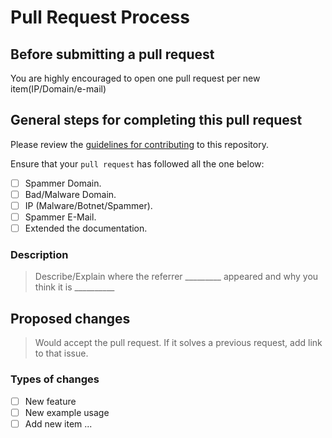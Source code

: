 # Pull Request Process

## Before submitting a pull request

You are highly encouraged to open one pull request per new item(IP/Domain/e-mail)

## General steps for completing this pull request

Please review the [guidelines for contributing](CONTRIBUTING.md) to this repository.

Ensure that your `pull request` has followed all the one below:

- [ ] Spammer Domain.
- [ ] Bad/Malware Domain.
- [ ] IP (Malware/Botnet/Spammer).
- [ ] Spammer E-Mail.
- [ ] Extended the documentation.

### Description

> Describe/Explain where the referrer _________ appeared and why you think it is __________

## Proposed changes

> Would accept the pull request. If it solves a previous request, add link to that issue.

### Types of changes

- [ ] New feature
- [ ] New example usage
- [ ] Add new item ...
